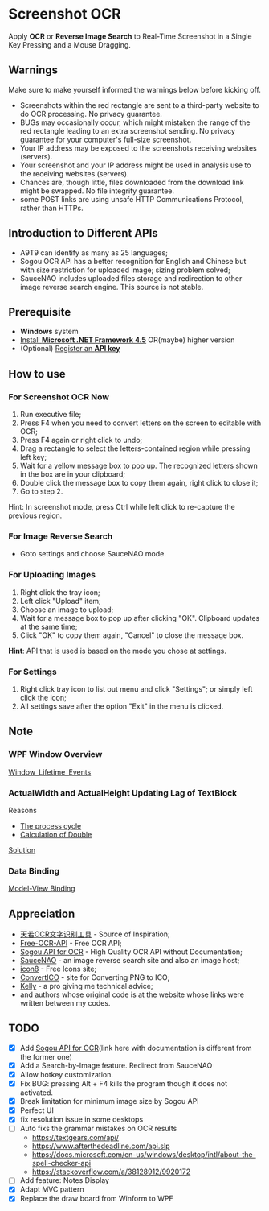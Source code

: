 # Screenshot OCR

Apply **OCR** or **Reverse Image Search** to Real-Time Screenshot in a Single Key Pressing and a Mouse Dragging.

## Warnings

Make sure to make yourself informed the warnings below before kicking off.

- Screenshots within the red rectangle are sent to a third-party website to do OCR processing. No privacy guarantee.
- BUGs may occasionally occur, which might mistaken the range of the red rectangle leading to an extra screenshot sending. No privacy guarantee for your computer's full-size screenshot.
- Your IP address may be exposed to the screenshots receiving websites (servers).
- Your screenshot and your IP address might be used in analysis use to the receiving websites (servers).
- Chances are, though little, files downloaded from the download link might be swapped. No file integrity guarantee.
- some POST links are using unsafe HTTP Communications Protocol, rather than HTTPs.

## Introduction to Different APIs

- A9T9 can identify as many as 25 languages;
- Sogou OCR API has a better recognition for English and Chinese but with size restriction for uploaded image; sizing problem solved;
- SauceNAO includes uploaded files storage and redirection to other image reverse search engine. This source is not stable.

## Prerequisite

- **Windows** system
- [Install **Microsoft .NET Framework 4.5**](https://www.microsoft.com/en-us/download/details.aspx?id=30653) OR(maybe) higher version
- (Optional) [Register an **API key**](https://us11.list-manage.com/subscribe?u=ce17e59f5b68a2fd3542801fd&id=252aee70a1)

## How to use

### For Screenshot OCR Now

1. Run executive file;
2. Press F4 when you need to convert letters on the screen to editable with OCR;
3. Press F4 again or right click to undo;
4. Drag a rectangle to select the letters-contained region while pressing left key;
5. Wait for a yellow message box to pop up. The recognized letters shown in the box are in your clipboard;
6. Double click the message box to copy them again, right click to close it;
7. Go to step 2.

Hint: In screenshot mode, press Ctrl while left click to re-capture the previous region.

### For Image Reverse Search

- Goto settings and choose SauceNAO mode.

### For Uploading Images

1. Right click the tray icon;
2. Left click "Upload" item;
3. Choose an image to upload;
4. Wait for a message box to pop up after clicking "OK". Clipboard updates at the same time;
5. Click "OK" to copy them again, "Cancel" to close the message box.

**Hint**: API that is used is based on the mode you chose at settings.

### For Settings

1. Right click tray icon to list out menu and click "Settings"; or simply left click the icon;
2. All settings save after the option "Exit" in the menu is clicked.

## Note

### WPF Window Overview

[Window_Lifetime_Events](https://docs.microsoft.com/en-us/previous-versions/dotnet/netframework-4.0/ms748948(v=vs.100)#Window_Lifetime_Events)

### ActualWidth and ActualHeight Updating Lag of TextBlock

Reasons

- [The process cycle](https://www.codeproject.com/Questions/181118/WPF-TextBlock-Width-and-Height)
- [Calculation of Double](https://stackoverflow.com/questions/9008525/why-actualsize-is-not-updating-its-value-on-wpf)

[Solution](https://stackoverflow.com/questions/10556019/how-to-calculate-the-textbock-height-and-width-in-on-load-if-i-create-textblock)

### Data Binding

[Model-View Binding](https://rachel53461.wordpress.com/2012/07/14/what-is-this-datacontext-you-speak-of/)

## Appreciation

- [天若OCR文字识别工具](https://www.52pojie.cn/thread-692917-1-1.html) - Source of Inspiration;
- [Free-OCR-API](https://github.com/A9T9/Free-OCR-API-CSharp) - Free OCR API;
- [Sogou API for OCR](https://ocr.shouji.sogou.com/v2/ocr/json) - High Quality OCR API without Documentation;
- [SauceNAO](https://saucenao.com/) - an image reverse search site and also an image host;
- [icon8](https://icons8.com/) - Free Icons site;
- [ConvertICO](https://convertico.com/) - site for Converting PNG to ICO;
- [Kelly](https://github.com/guo40020) - a pro giving me technical advice;
- and authors whose original code is at the website whose links were written between my codes.

## TODO

- [X] Add [Sogou API for OCR](http://ai.sogou.com/ai-docs/api/ocr)(link here with documentation is different from the former one)
- [X] Add a Search-by-Image feature. Redirect from SauceNAO
- [X] Allow hotkey customization.
- [X] Fix BUG: pressing Alt + F4 kills the program though it does not activated.
- [X] Break limitation for minimum image size by Sogou API
- [X] Perfect UI
- [X] fix resolution issue in some desktops
- [ ] Auto fixs the grammar mistakes on OCR results
  - https://textgears.com/api/
  - https://www.afterthedeadline.com/api.slp
  - https://docs.microsoft.com/en-us/windows/desktop/intl/about-the-spell-checker-api
  - https://stackoverflow.com/a/38128912/9920172
- [ ] Add feature: Notes Display
- [X] Adapt MVC pattern
- [X] Replace the draw board from Winform to WPF
